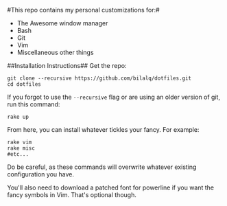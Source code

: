 #This repo contains my personal customizations for:#
* The Awesome window manager
* Bash
* Git
* Vim
* Miscellaneous other things


##Installation Instructions##
Get the repo:

    git clone --recursive https://github.com/bilalq/dotfiles.git
    cd dotfiles

If you forgot to use the `--recursive` flag or
are using an older version of git, run this command:

    rake up

From here, you can install whatever tickles your fancy. For example:

    rake vim
    rake misc
    #etc...

Do be careful, as these commands will overwrite whatever existing configuration
you have.

You'll also need to download a patched font for powerline if you want the fancy
symbols in Vim. That's optional though.
